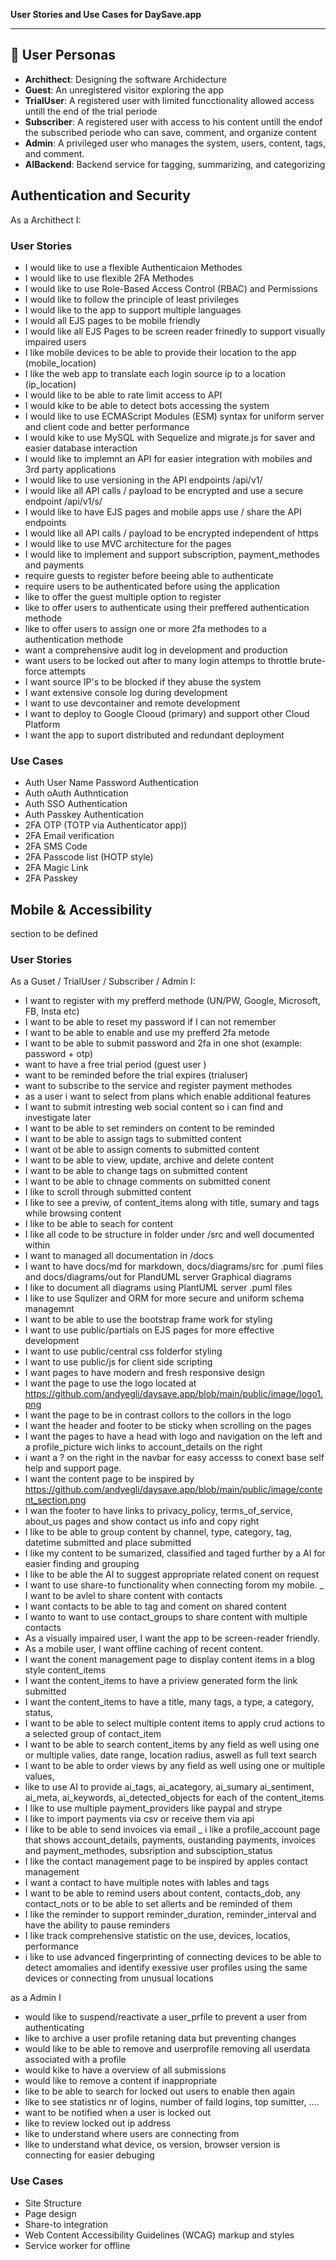 
**User Stories and Use Cases for DaySave.app**


---

## 👤 User Personas
- **Archithect**: Designing the software Archidecture
- **Guest**: An unregistered visitor exploring the app
- **TrialUser**: A registered user with limited funcctionality allowed access untill the end of the trial periode 
- **Subscriber**: A registered user with access to his content untill the endof the subscribed periode who can save, comment, and organize content
- **Admin**: A privileged user who manages the system, users, content, tags, and comment. 
- **AIBackend**: Backend service for tagging, summarizing, and categorizing

## Authentication and Security
As a Archithect I:
### User Stories
- I would like to use a flexible Authenticaion Methodes
- I would like to use flexible 2FA Methodes
- I would like to use Role-Based Access Control (RBAC) and Permissions
- I would like to follow the principle of least privileges
- I would like to the app to support multiple languages
- I would all EJS pages to be mobile friendly
- I would like all EJS Pages to be screen reader frinedly to support visually impaired users
- I like mobile devices to be able to provide their location to the app (mobile_location)
- I like the web app to translate each login source ip to a location  (ip_location)
- I would like to be able to rate limit access to API
- I would kike to be able to detect bots accessing the system
- I would like to use ECMAScript Modules (ESM) syntax for uniform server and client code and better performance
- I would kike to use MySQL with Sequelize and migrate.js for saver and easier database interaction
- I would like to implemnt an API for easier integration with mobiles and 3rd party applications 
- I would like to use versioning in the API endpoints /api/v1/
- I would like all API calls / payload to be encrypted and use a secure endpoint  /api/v1/s/
- I would like to have EJS pages and mobile apps use / share the API endpoints
- I would like all API calls / payload to be encrypted independent of https
- I would like to use MVC architecture for the pages
- I would like to implement and support subscription, payment_methodes and payments 
- require guests to register before beeing able to authenticate
- require users to be authenticated before using the application
- like to offer the guest multiple option to register
- like to offer users to authenticate using their preffered authentication methode
- like to offer users to assign one or more 2fa methodes to a authentication methode
- want a comprehensive audit log in development and production
- want users to be locked out after to many login attemps to throttle brute-force attempts
- I want source IP's to be blocked if they abuse the system 
- I want extensive console log during development
- I want to use devcontainer and remote development 
- I want to deploy to Google Clooud (primary) and support other Cloud Platform
- I want the app to suport distributed and redundant deployment

### Use Cases ###
- Auth User Name Password Authentication
- Auth oAuth Authntication
- Auth SSO Authentication
- Auth Passkey Authentication
- 2FA OTP (TOTP via Authenticator app))
- 2FA Email verification
- 2FA SMS Code
- 2FA Passcode list (HOTP style)
- 2FA Magic Link
- 2FA Passkey

## Mobile & Accessibility
section to be defined

### User Stories
As a Guset / TrialUser / Subscriber / Admin I:

- I want to register with my prefferd methode (UN/PW, Google, Microsoft, FB, Insta etc)
- I want to be able to reset my password if I can not remember
- I want to be able to enable and use my prefferd 2fa metode
- I want to be able to submit password and 2fa in one shot (example: password + otp)
- want to have a free trial period (guest user )
- want to be reminded before the trial expires (trialuser)
- want to subscribe to the service and register payment methodes
- as a user i want to select from plans which enable additional features
- I want to submit intresting web social content so i can find and investigate later
- I want to be able to set reminders on content to be reminded 
- I want to be able to assign tags to submitted content
- I want ot be able to assign coments to submitted content
- I want to be able to view, update, archive and delete content
- I want to be able to change tags on submitted content
- I want to be able to chnage comments on submitted conent
- I like to scroll through submitted content
- I like to see a previw, of content_items along with title, sumary and tags while browsing content
- I like to be able to seach for content 
- I like all code to be structure in folder under /src and well documented within   
- I want to managed all documentation in /docs
- I want to have docs/md for markdown, docs/diagrams/src for .puml files and docs/diagrams/out for PlandUML server Graphical diagrams
- I like to document all diagrams using PlantUML server .puml files
- I like to use Squlizer and ORM for more secure and uniform schema managemnt
- I want to be able to use the bootstrap frame work for styling
- I want to use public/partials on EJS pages for more effective development
- I want to use public/central css folderfor styling
- I want to use public/js for client side scripting
- I want pages to have modern and fresh responsive design
- I want the page to use the logo located at https://github.com/andyegli/daysave.app/blob/main/public/image/logo1.png
- I want the page to be in contrast collors to the collors in the logo
- I want the header and footer to be sticky when scrolling on the pages
- I want the pages to have a head with logo and navigation on the left and a profile_picture wich links to account_details on the right
- i want a ? on the right in the navbar for easy accesss to conext base self help and support page. 
- I want the content page to be inspired by https://github.com/andyegli/daysave.app/blob/main/public/image/content_section.png
- I wan the footer to have links to privacy_policy, terms_of_service, about_us pages and show contact us info and copy right
- I like to be able to group content by channel, type, category, tag, datetime submitted and place submitted  
- I like my content to be sumarized, classified and taged further by a AI for easier finding and grouping
- I like to be able the AI to suggest appropriate related conent on request 
- I want to use share-to functionality when connecting forom my mobile.
_ I want to be avlel to share content with contacts
- I want contacts to be able to tag and coment on shared content
- I wanto to want to use contact_groups to share content with multiple contacts
- As a visually impaired user, I want the app to be screen-reader friendly.
- As a mobile user, I want offline caching of recent content.
- I want the conent management page to display content items in a blog style content_items
- I want the content_items to have a priview generated form the link submitted 
- I want the content_items to have a title, many tags, a type, a category, status, 
- I want to be able to select multiple content items to apply crud actions to a selected group of contact_item
- I want to be able to search content_items by any field as well using one or multiple valies, date range, location radius, aswell as  full text search
- I want to be able to order views by any field as well using one or multiple values,
- like to use AI to provide ai_tags, ai_acategory, ai_sumary ai_sentiment, ai_meta, ai_keywords, ai_detected_objects for each of the content_items
- I like to use multiple payment_providers like paypal and strype
- I like to import payments via csv or receive them via api
- I like to be able to send invoices via email
_ i like a profile_account page that shows account_details, payments, oustanding payments, invoices and payment_methodes, subsription and subsciption_status
- I like the contact management page to be inspired by apples contact management
- I want a contact to have multiple notes with lables and tags
- I want to be able to remind users about content, contacts_dob, any contact_nots or to be able to set allerts and be reminded of them 
- I like the reminder to support reminder_duration, reminder_interval and have the ability to pause reminders 
- I like track comprehensive statistic on the use, devices, locatios, performance
- i like to use advanced fingerprinting of connecting devices to be able to detect amomalies and identify exessive user profiles using the same devices or connecting from unusual locations


as a Admin I
- would like to suspend/reactivate a user_prfile to prevent a user from authenticating
- like to archive a user profile retaning data but preventing changes
- would like to be able to remove and userprofile removing all userdata associated with a profile
- would kike to have a overview of all submissions
- would like to remove a content if inappropriate
- like to be able to search for locked out users to enable then again 
- like to see statistics nr of logins, number of faild logins, top sumitter, ....
- want to be notified when a user is locked out
- like to review locked out ip address
- like to understand where users are connecting from 
- like to understand what device, os version, browser version is connecting for easier debuging 



### Use Cases
- Site Structure
- Page design
- Share-to integration
- Web Content Accessibility Guidelines (WCAG) markup and styles
- Service worker for offline

